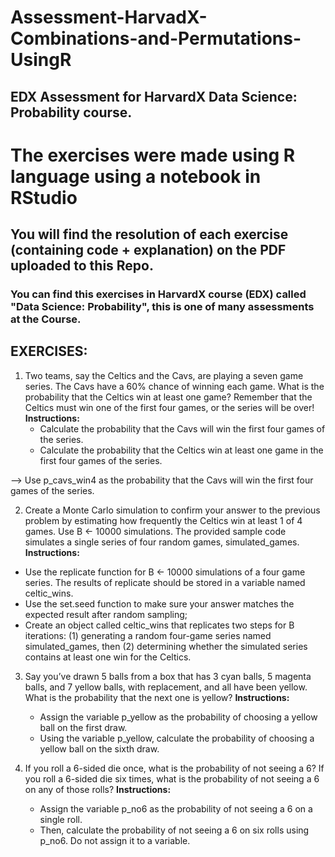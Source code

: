 # Assessment-HarvadX-Combinations-and-Permutations-UsingR
## EDX Assessment for HarvardX Data Science: Probability course.

# The exercises were made using R language using a notebook in RStudio
## You will find the resolution of each exercise (containing code + explanation) on the PDF uploaded to this Repo. 
### You can find this exercises in HarvardX course (EDX) called "Data Science: Probability", this is one of many assessments at the Course. 

## EXERCISES:
1. Two teams, say the Celtics and the Cavs, are playing a seven game series. The Cavs have a 60% chance of winning each game. What is the probability that the Celtics win at least one game? Remember that the Celtics must win one of the first four games, or the series will be over!
  **Instructions:**
    - Calculate the probability that the Cavs will win the first four games of the series.
    - Calculate the probability that the Celtics win at least one game in the first four games of the series.
      
--> Use p_cavs_win4 as the probability that the Cavs will win the first four games of the series.

2. Create a Monte Carlo simulation to confirm your answer to the previous problem by estimating how frequently the Celtics win at least 1 of 4 games. Use B ← 10000 simulations. The provided sample code simulates a single series of four random games, simulated_games.
  **Instructions:**
- Use the replicate function for B ← 10000 simulations of a four game series. The results of replicate should be stored in a variable named celtic_wins.
- Use the set.seed function to make sure your answer matches the expected result after random sampling;
- Create an object called celtic_wins that replicates two steps for B iterations: (1) generating a random four-game series named simulated_games, then (2) determining whether the simulated series contains at least one win for the Celtics. 
  
3. Say you’ve drawn 5 balls from a box that has 3 cyan balls, 5 magenta balls, and 7 yellow balls, with replacement, and all have been yellow. What is the probability that the next one is yellow?
  **Instructions:**
    - Assign the variable p_yellow as the probability of choosing a yellow ball on the first draw.
    - Using the variable p_yellow, calculate the probability of choosing a yellow ball on the sixth draw.


4. If you roll a 6-sided die once, what is the probability of not seeing a 6? If you roll a 6-sided die six times, what is the probability of not seeing a 6 on any of those rolls?
  **Instructions:**
    - Assign the variable p_no6 as the probability of not seeing a 6 on a single roll.
    - Then, calculate the probability of not seeing a 6 on six rolls using p_no6. Do not assign it to a variable.
